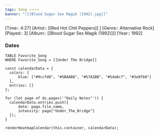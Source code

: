```yaml
---
tags: Song ⭐⭐⭐⭐ 
banner: "![[Blood Sugar Sex Magik (1992).jpg]]"
---
```

[Time:: 4:27]
[Artist:: [[Red Hot Chili Peppers]] ]
[Genre:: Alternative Rock]
[Played:: 3]
[Album:: [[Blood Sugar Sex Magik (1992)]]]
[Year:: 1992]
### Dates
````dataview
TABLE Favorite_Song
WHERE Favorite_Song = [[Under The Bridge]]
````
  ```dataviewjs
const calendarData = { 
	colors: { 
		blue: ["#9ccfd8", "#5BAAB8", "#57A1BB", "#5da8c7", "#3e8fb0"] 
	}, 
	entries: [] 
}; 

for (let page of dv.pages('"Daily Notes"')) { 
	calendarData.entries.push({ 
		date: page.file.name, 
		intensity: page["Under_The_Bridge"]
	}); 
} 

renderHeatmapCalendar(this.container, calendarData);
```

